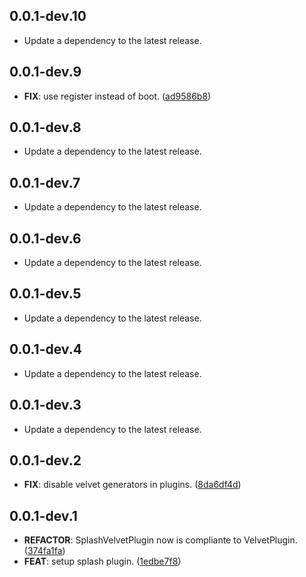 ## 0.0.1-dev.10

 - Update a dependency to the latest release.

## 0.0.1-dev.9

 - **FIX**: use register instead of boot. ([ad9586b8](https://github.com/dedecube/velvet/commit/ad9586b8e33bbd9896bc0f0809ca4a373e85bff5))

## 0.0.1-dev.8

 - Update a dependency to the latest release.

## 0.0.1-dev.7

 - Update a dependency to the latest release.

## 0.0.1-dev.6

 - Update a dependency to the latest release.

## 0.0.1-dev.5

 - Update a dependency to the latest release.

## 0.0.1-dev.4

 - Update a dependency to the latest release.

## 0.0.1-dev.3

 - Update a dependency to the latest release.

## 0.0.1-dev.2

 - **FIX**: disable velvet generators in plugins. ([8da6df4d](https://github.com/dedecube/velvet/commit/8da6df4db3dffc597b55c40ca56c9c3ea8f15e33))

## 0.0.1-dev.1

 - **REFACTOR**: SplashVelvetPlugin now is compliante to VelvetPlugin. ([374fa1fa](https://github.com/dedecube/velvet/commit/374fa1faa659c4f6ed283c36c160c5051e5398da))
 - **FEAT**: setup splash plugin. ([1edbe7f8](https://github.com/dedecube/velvet/commit/1edbe7f8ab1fe1bb5204938a11b45c4537eca634))

